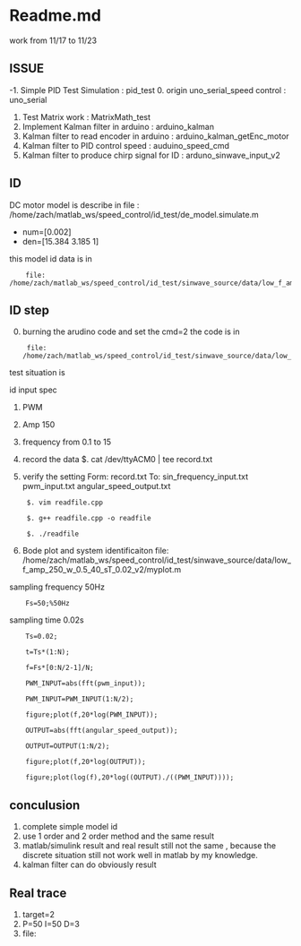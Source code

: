 # Readme.md

work from 11/17 to 11/23
## ISSUE
-1. Simple PID Test Simulation : pid_test
0. origin uno_serial_speed control : uno_serial
1. Test Matrix work : MatrixMath_test
2. Implement Kalman filter in arduino : arduino_kalman
3. Kalman filter to read encoder in arduino : arduino_kalman_getEnc_motor
4. Kalman filter to PID control speed : auduino_speed_cmd
5. Kalman filter to produce chirp signal for ID : arduno_sinwave_input_v2

## ID 
DC motor model is describe in 
		file : /home/zach/matlab_ws/speed_control/id_test/de_model.simulate.m

* num=[0.002]
* den=[15.384 3.185 1]

this model id data  is in

		file: /home/zach/matlab_ws/speed_control/id_test/sinwave_source/data/low_f_amp_250_w_0.5_40_sT_0.02_v2/record.txt

## ID step
0. burning the arudino code and set the cmd=2
the code is in

		file: /home/zach/matlab_ws/speed_control/id_test/sinwave_source/data/low_f_amp_250_w_0.5_40_sT_0.02_v2/arduino_sinwave_input_v2/arduino_sinwave_input_v2.ino

test situation is

id input spec
1. PWM 
2. Amp 150 
3. frequency from 0.1 to 15 


1. record the data
		$. cat /dev/ttyACM0 | tee record.txt

2. verify the setting
Form: record.txt
To:
sin_frequency_input.txt
pwm_input.txt
angular_speed_output.txt

		$. vim readfile.cpp 

		$. g++ readfile.cpp -o readfile 

		$. ./readfile

3. Bode plot and system identificaiton
file: /home/zach/matlab_ws/speed_control/id_test/sinwave_source/data/low_f_amp_250_w_0.5_40_sT_0.02_v2/myplot.m

sampling frequency 50Hz

		Fs=50;%50Hz

sampling time 0.02s

		Ts=0.02;

		t=Ts*(1:N);

		f=Fs*[0:N/2-1]/N;

		PWM_INPUT=abs(fft(pwm_input));

		PWM_INPUT=PWM_INPUT(1:N/2);

		figure;plot(f,20*log(PWM_INPUT));

		OUTPUT=abs(fft(angular_speed_output));

		OUTPUT=OUTPUT(1:N/2);

		figure;plot(f,20*log(OUTPUT));

		figure;plot(log(f),20*log((OUTPUT)./((PWM_INPUT))));

## conculusion
1. complete simple model id
2. use 1 order and 2 order method and the same result
3. matlab/simulink result and real result still not the same , because the discrete situation still not work well in matlab by my knowledge.
4. kalman filter can do obviously result


## Real trace
1. target=2
2. P=50 I=50 D=3
3. file: 
